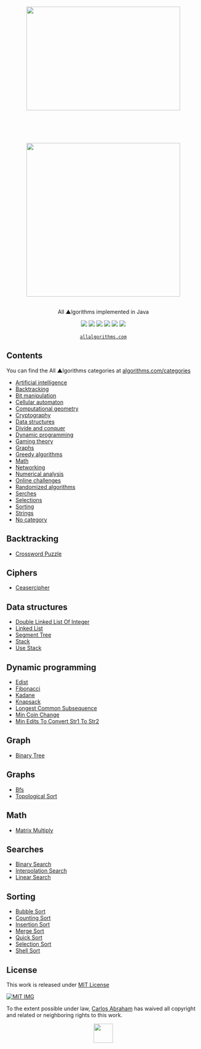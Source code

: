 
<!-- Please do not edit this file | This file is authomatically generated by ~/scripts/formatter.js -->
<div align="center">
<br>
<br>
<br>
<br>
<img width="400" height="270" src="https://cdn.jsdelivr.net/npm/@programming-languages-logos/java/java.svg">
<br>
<br>
<br>
<br>
<br>
<br>
<img src="https://cdn.abranhe.com/projects/algorithms/algorithms.svg" width="400px">
<br>
<br>
<p>All ▲lgorithms implemented in Java</p>
<a href="https://allalgorithms.com"><img src="https://cdn.abranhe.com/projects/algorithms/badge.svg"></a>
<a href="https://github.com/abranhe/algorithms/blob/master/license"><img src="https://img.shields.io/github/license/abranhe/algorithms.svg" /></a>
<a href="https://cash.me/$abranhe"><img src="https://cdn.abranhe.com/badges/cash-me.svg"></a>
<a href="https://patreon.com/abranhe"><img src="https://cdn.abranhe.com/badges/patreon.svg" /></a>
<a href="https://paypal.me/abranhe/10"><img src="https://cdn.abranhe.com/badges/paypal.svg" /></a>
<a href="https://travis-ci.org/AllAlgorithms/java"><img src="https://img.shields.io/travis/AllAlgorithms/java.svg?label=%E2%96%B2%20style" /></a>
<br>
<br>
<a href="https://allalgorithms.com"><code>allalgorithms.com</code></a>
</div>

<!-- Please do not edit this file | This file is authomatically generated by ~/scripts/formatter.js -->

## Contents

You can find the All ▲lgorithms categories at [algorithms.com/categories](https://algorithms.com/categories)

 - [Artificial intelligence](#artificial-intelligence)
 - [Backtracking](#backtracking)
 - [Bit manipulation](#bit-manipulation)
 - [Cellular automaton](#cellular-automaton)
 - [Computational geometry](#computational-geometry)
 - [Cryptography](#cryptography)
 - [Data structures](#data-structures)
 - [Divide and conquer](#divide-and-conquer)
 - [Dynamic programming](#dynamic-programming)
 - [Gaming theory](#gaming-theory)
 - [Graphs](#graphs)
 - [Greedy algorithms](#greedy-algorithms)
 - [Math](#math)
 - [Networking](#networking)
 - [Numerical analysis](#numerical-analysis)
 - [Online challenges](#online-challenges)
 - [Randomized algorithms](#randomized-algorithms)
 - [Serches](#serches)
 - [Selections](#selections)
 - [Sorting](#sorting)
 - [Strings](#strings)
 - [No category](#no-category)

## Backtracking

 - [Crossword Puzzle](backtracking/CrosswordPuzzle.java)

## Ciphers

 - [Ceasercipher](ciphers/Ceasercipher.java)

## Data structures

 - [Double Linked List Of Integer](data-structures/DoubleLinkedListOfInteger.java)
 - [Linked List](data-structures/LinkedList.java)
 - [Segment Tree](data-structures/SegmentTree.java)
 - [Stack](data-structures/Stack.java)
 - [Use Stack](data-structures/UseStack.java)

## Dynamic programming

 - [Edist](dynamic-programming/Edist.java)
 - [Fibonacci](dynamic-programming/Fibonacci.java)
 - [Kadane](dynamic-programming/Kadane.java)
 - [Knapsack](dynamic-programming/Knapsack.java)
 - [Longest Common Subsequence](dynamic-programming/LongestCommonSubsequence.java)
 - [Min Coin Change](dynamic-programming/MinCoinChange.java)
 - [Min Edits To Convert Str1 To Str2](dynamic-programming/MinEditsToConvertStr1ToStr2.java)

## Graph

 - [Binary Tree](graph/BinaryTree.java)

## Graphs

 - [Bfs](graphs/Bfs.java)
 - [Topological Sort](graphs/TopologicalSort.java)

## Math

 - [Matrix Multiply](math/MatrixMultiply.java)

## Searches

 - [Binary Search](searches/BinarySearch.java)
 - [Interpolation Search](searches/InterpolationSearch.java)
 - [Linear Search](searches/LinearSearch.java)

## Sorting

 - [Bubble Sort](sorting/BubbleSort.java)
 - [Counting Sort](sorting/CountingSort.java)
 - [Insertion Sort](sorting/InsertionSort.java)
 - [Merge Sort](sorting/MergeSort.java)
 - [Quick Sort](sorting/QuickSort.java)
 - [Selection Sort](sorting/SelectionSort.java)
 - [Shell Sort](sorting/ShellSort.java)

<!-- Please do not edit this file | This file is authomatically generated by ~/scripts/formatter.js -->

## License

This work is released under [MIT License][MIT]

[![MIT IMG][MIT-logo]][MIT]

To the extent possible under law, [Carlos Abraham](https://go.abranhe.com/github) has waived all copyright and related or neighboring rights to this work.

<div align="center">
	<a href="https://github.com/abranhe/algorithms">
		<img src="https://cdn.abranhe.com/projects/algorithms/logo.svg" width="50px">
	</a>
  <br>
</div>

[MIT]: https://github.com/abranhe/algorithms/blob/master/license
[MIT-logo]: https://cdn.abranhe.com/projects/algorithms/mit-license.png
